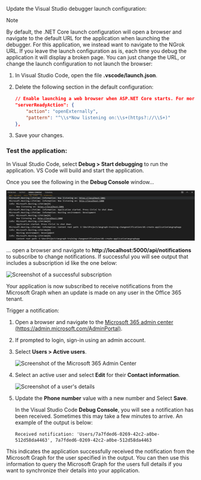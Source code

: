 <!-- markdownlint-disable MD002 MD041 -->

Update the Visual Studio debugger launch configuration:

> [!NOTE]
> By default, the .NET Core launch configuration will open a browser and navigate to the default URL for the application when launching the debugger. For this application, we instead want to navigate to the NGrok URL. If you leave the launch configuration as is, each time you debug the application it will display a broken page. You can just change the URL, or change the launch configuration to not launch the browser:

  1. In Visual Studio Code, open the file **.vscode/launch.json**.
  1. Delete the following section in the default configuration:

      ```json
      // Enable launching a web browser when ASP.NET Core starts. For more information: https://aka.ms/VSCode-CS-LaunchJson-WebBrowser
      "serverReadyAction": {
          "action": "openExternally",
          "pattern": "^\\s*Now listening on:\\s+(https?://\\S+)"                
      },
      ```

  1. Save your changes.

### Test the application:

In Visual Studio Code, select **Debug > Start debugging** to run the application. VS Code will build and start the application.

Once you see the following in the **Debug Console** window...

![Screenshot of the VS Code Debug Console](./images/vscode-debugapp-03.png)

... open a browser and navigate to **http://localhost:5000/api/notifications** to subscribe to change notifications. If successful you will see output that includes a subscription id like the one below:

![Screenshot of a successful subscription](./images/vscode-debugapp-04.png)

Your application is now subscribed to receive notifications from the Microsoft Graph when an update is made on any user in the Office 365 tenant.

Trigger a notification:

1. Open a browser and navigate to the [Microsoft 365 admin center (https://admin.microsoft.com/AdminPortal)](https://admin.microsoft.com/AdminPortal).
1. If prompted to login, sign-in using an admin account.
1. Select **Users > Active users**.

    ![Screenshot of the Microsoft 365 Admin Center](./images/vscode-debugapp-05.png)

1. Select an active user and select **Edit** for their **Contact information**.

    ![Screenshot of a user's details](./images/vscode-debugapp-06.png)

1. Update the **Phone number** value with a new number and Select **Save**.

    In the Visual Studio Code **Debug Console**, you will see a notification has been received. Sometimes this may take a few minutes to arrive. An example of the output is below:

    ```shell
    Received notification: 'Users/7a7fded6-0269-42c2-a0be-512d58da4463', 7a7fded6-0269-42c2-a0be-512d58da4463
    ```

This indicates the application successfully received the notification from the Microsoft Graph for the user specified in the output. You can then use this information to query the Microsoft Graph for the users full details if you want to synchronize their details into your application.